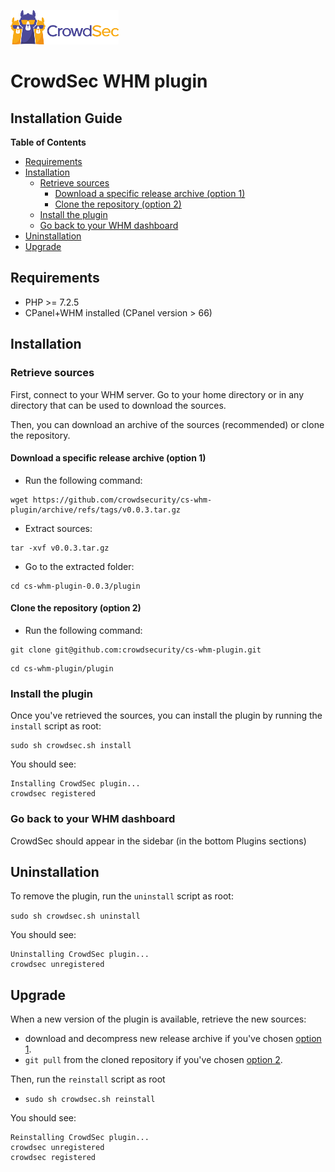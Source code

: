 ![CrowdSec Logo](images/logo_crowdsec.png)

# CrowdSec WHM plugin

## Installation Guide


<!-- START doctoc generated TOC please keep comment here to allow auto update -->
<!-- DON'T EDIT THIS SECTION, INSTEAD RE-RUN doctoc TO UPDATE -->
**Table of Contents**

- [Requirements](#requirements)
- [Installation](#installation)
  - [Retrieve sources](#retrieve-sources)
    - [Download a specific release archive (option 1)](#download-a-specific-release-archive-option-1)
    - [Clone the repository (option 2)](#clone-the-repository-option-2)
  - [Install the plugin](#install-the-plugin)
  - [Go back to your WHM dashboard](#go-back-to-your-whm-dashboard)
- [Uninstallation](#uninstallation)
- [Upgrade](#upgrade)

<!-- END doctoc generated TOC please keep comment here to allow auto update -->


## Requirements

- PHP >= 7.2.5
- CPanel+WHM installed (CPanel version > 66)


## Installation

### Retrieve sources

First, connect to your WHM server.
Go to your home directory or in any directory that can be used to download the sources.

Then, you can download an archive of the sources (recommended) or clone the repository.

#### Download a specific release archive (option 1)

* Run the following command:

```shell
wget https://github.com/crowdsecurity/cs-whm-plugin/archive/refs/tags/v0.0.3.tar.gz
```

* Extract sources:

```shell
tar -xvf v0.0.3.tar.gz
``` 

* Go to the extracted folder:

```shell
cd cs-whm-plugin-0.0.3/plugin
``` 


#### Clone the repository (option 2)

* Run the following command:

```shell
git clone git@github.com:crowdsecurity/cs-whm-plugin.git
```
```shell
cd cs-whm-plugin/plugin
```


### Install the plugin

Once you've retrieved the sources, you can install the plugin by running the `install` script as root:

```shell
sudo sh crowdsec.sh install
```
    
You should see:

```
Installing CrowdSec plugin...
crowdsec registered
```

### Go back to your WHM dashboard


CrowdSec should appear in the sidebar (in the bottom Plugins sections)


## Uninstallation

To remove the plugin, run the `uninstall` script as root:


```sudo sh crowdsec.sh uninstall```
    
You should see:

```
Uninstalling CrowdSec plugin...
crowdsec unregistered
```

## Upgrade

When a new version of the plugin is available, retrieve the new sources: 
- download and decompress new release archive if you've chosen [option 1](#download-a-specific-release-archive-option-1).
- `git pull` from the cloned repository if you've chosen [option 2](#clone-the-repository-option-2).

Then, run the `reinstall` script as root

* ```sudo sh crowdsec.sh reinstall```

You should see:

```
Reinstalling CrowdSec plugin...
crowdsec unregistered
crowdsec registered
```
